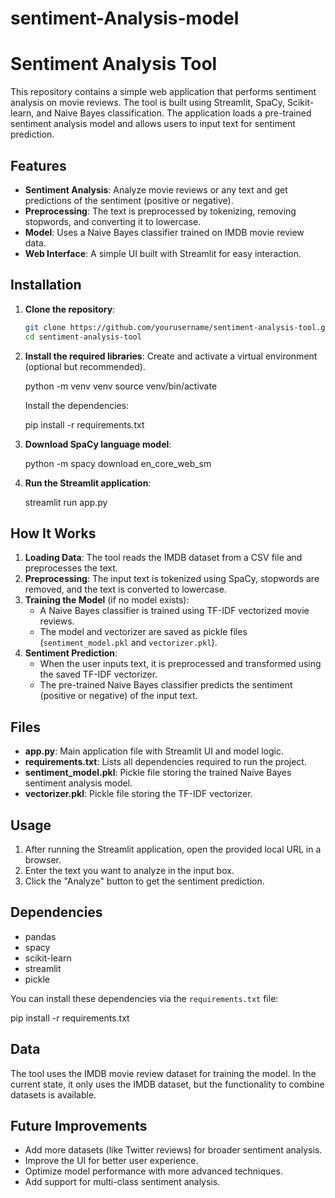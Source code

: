 # sentiment-Analysis-model

# Sentiment Analysis Tool

This repository contains a simple web application that performs sentiment analysis on movie reviews. The tool is built using Streamlit, SpaCy, Scikit-learn, and Naive Bayes classification. The application loads a pre-trained sentiment analysis model and allows users to input text for sentiment prediction.

## Features
- **Sentiment Analysis**: Analyze movie reviews or any text and get predictions of the sentiment (positive or negative).
- **Preprocessing**: The text is preprocessed by tokenizing, removing stopwords, and converting it to lowercase.
- **Model**: Uses a Naive Bayes classifier trained on IMDB movie review data.
- **Web Interface**: A simple UI built with Streamlit for easy interaction.

## Installation

1. **Clone the repository**:
   ```bash
   git clone https://github.com/yourusername/sentiment-analysis-tool.git
   cd sentiment-analysis-tool
   ```

2. **Install the required libraries**:
   Create and activate a virtual environment (optional but recommended).
   
   python -m venv venv
   source venv/bin/activate  
   
   
   Install the dependencies:
   
   pip install -r requirements.txt
   

3. **Download SpaCy language model**:
   
   python -m spacy download en_core_web_sm
   

4. **Run the Streamlit application**:
   
   streamlit run app.py


## How It Works

1. **Loading Data**: The tool reads the IMDB dataset from a CSV file and preprocesses the text.
2. **Preprocessing**: The input text is tokenized using SpaCy, stopwords are removed, and the text is converted to lowercase.
3. **Training the Model** (if no model exists):
   - A Naive Bayes classifier is trained using TF-IDF vectorized movie reviews.
   - The model and vectorizer are saved as pickle files (`sentiment_model.pkl` and `vectorizer.pkl`).
4. **Sentiment Prediction**:
   - When the user inputs text, it is preprocessed and transformed using the saved TF-IDF vectorizer.
   - The pre-trained Naive Bayes classifier predicts the sentiment (positive or negative) of the input text.

## Files

- **app.py**: Main application file with Streamlit UI and model logic.
- **requirements.txt**: Lists all dependencies required to run the project.
- **sentiment_model.pkl**: Pickle file storing the trained Naive Bayes sentiment analysis model.
- **vectorizer.pkl**: Pickle file storing the TF-IDF vectorizer.

## Usage

1. After running the Streamlit application, open the provided local URL in a browser.
2. Enter the text you want to analyze in the input box.
3. Click the "Analyze" button to get the sentiment prediction.

## Dependencies

- pandas
- spacy
- scikit-learn
- streamlit
- pickle

You can install these dependencies via the `requirements.txt` file:


pip install -r requirements.txt


## Data
The tool uses the IMDB movie review dataset for training the model. In the current state, it only uses the IMDB dataset, but the functionality to combine datasets is available.

## Future Improvements

- Add more datasets (like Twitter reviews) for broader sentiment analysis.
- Improve the UI for better user experience.
- Optimize model performance with more advanced techniques.
- Add support for multi-class sentiment analysis.




